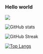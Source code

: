 ### Hello world
![](https://komarev.com/ghpvc/?username=jiny2021&color=green)

![GitHub stats](https://github-readme-stats.vercel.app/api?username=jiny2021&bg_color=60,fc2803,fce303&title_color=fff&text_color=fff&border_radius=40&show_icons=true)

![GitHub Streak](https://github-readme-streak-stats.herokuapp.com/?user=jiny2021&fire=00FFFF&title_color=000000&text_color=fff&border_radius=40&ring=89502D&fire=00FFFF&currStreakNum=00FF00&sideNums=FFFF00&currStreakLabel=00FF00&sideLabels=87CEEB&dates=FFA500&theme=tokyonight)

[![Top Langs](https://github-readme-stats.vercel.app/api/top-langs/?username=jiny2021&layout=compact&bg_color=60,ffe302,FFA500&title_color=000000&text_color=fff&border_radius=40)](https://github.com/jiny2021)
